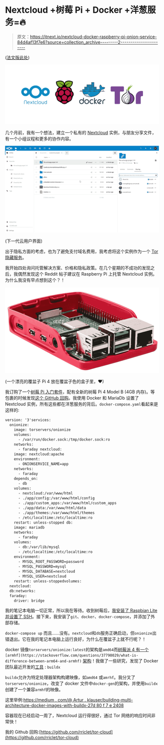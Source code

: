 # Nextcloud +树莓 Pi + Docker +洋葱服务=🔥

> 原文：<https://itnext.io/nextcloud-docker-raspberry-pi-onion-service-84d4af13f7e6?source=collection_archive---------2----------------------->

([法文版此处](https://medium.com/@robinriclet/nextcloud-raspberry-pi-docker-onion-service-fr-c778d4974e8a))

![](img/64c9494bc38550b7fd1ed047694fd2ad.png)

几个月前，我有一个想法，建立一个私有的 [Nextcloud](https://en.wikipedia.org/wiki/Nextcloud) 实例，与朋友分享文件，有一个小组议程和更多的协作内容。

![](img/f8b645e8261bc2b5bd4b521dc85a63ab.png)

(下一代云用户界面)

出于隐私方面的考虑，也为了避免支付域名费用，我考虑将这个实例作为一个 [Tor 隐藏服务](https://en.wikipedia.org/wiki/Tor_(anonymity_network)#Onion_services)。

我开始四处询问托管解决方案、价格和隐私政策。在几个星期的不成功的发现之后，我偶然发现这个 Reddit 帖子建议在 Raspberry Pi 上托管 Nextcloud 实例。为什么我没有早点想到这个？！

![](img/d260815429fd8f0dba3321fc2fadc7c3.png)

(一个漂亮的覆盆子 Pi 4 放在覆盆子色的盒子里，❤)

我订购了一个[树莓 Pi 入门套件](https://thepihut.com/collections/raspberry-pi-kits-and-bundles/products/raspberry-pi-starter-kit)，配有全新的树莓 Pi 4 Model B (4GB 内存)。等包裹的时候发现[这个 GitHub 回购](https://github.com/torservers/onionize-docker)。我使用 Docker 和 MariaDb 设置了 Nextcloud 实例，所有这些都在洋葱服务的背后。`docker-compose.yaml`看起来是这样的:

```
version: '3'services:
  onionize:
    image: torservers/onionize
    volumes:
      - /var/run/docker.sock:/tmp/docker.sock:ro
    networks:
      - faraday nextcloud:
    image: nextcloud:apache
    environment:
      - ONIONSERVICE_NAME=app
    networks:
      - faraday
    depends_on:
      - db
    volumes:
      - nextcloud:/var/www/html
      - ./app/config:/var/www/html/config
      - ./app/custom_apps:/var/www/html/custom_apps
      - ./app/data:/var/www/html/data
      - ./app/themes:/var/www/html/themes
      - /etc/localtime:/etc/localtime:ro
    restart: unless-stopped db:
    image: mariadb
    networks:
      - faraday
    volumes:
      - db:/var/lib/mysql
      - /etc/localtime:/etc/localtime:ro
    environment:
      - MYSQL_ROOT_PASSWORD=password
      - MYSQL_PASSWORD=mysql
      - MYSQL_DATABASE=nextcloud
      - MYSQL_USER=nextcloud
    restart: unless-stoppedvolumes:
  nextcloud:
  db:networks:
  faraday:
    driver: bridge
```

我的笔记本电脑一切正常，所以我在等待。收到树莓后，[我安装了 Raspbian Lite 并设置了 SSH](https://www.instructables.com/id/Install-and-Setup-Raspbian-Lite-on-Raspberry-Pi-3/)。接下来，我安装了`git`、`docker`、`docker-compose`，并添加了外部存储。

`docker-compose up` 而且……没有。`nextcloud`和`db`服务正确启动，但`onionize`出错退出。它在我的笔记本电脑上运行良好，为什么在覆盆子上就不行呢？！

docker 镜像`torservers/onionize:latest`的架构是`amd64`而[树莓派 4 有一个](https://stackoverflow.com/questions/37790029/what-is-difference-between-arm64-and-armhf) `[armhf](https://stackoverflow.com/questions/37790029/what-is-difference-between-arm64-and-armhf)` [架构](https://stackoverflow.com/questions/37790029/what-is-difference-between-arm64-and-armhf)！我做了一些研究，发现了 Docker 团队最近开发的[工具](https://github.com/docker/buildx) : `buildx`

`buildx`允许为特定处理器架构构建映像，如`amd64` 或`amrhf`。我分叉了`torservers/onionize`，改变了 docker 文件中`docker-gen`的架构，并使用`buildx`创建了一个兼容`armhf`的映像。

这里举例:[https://medium . com/@ Artur . klauser/building-multi-architecture-docker-images-with-buildx-27d 80 f 7 e 2408](https://medium.com/@artur.klauser/building-multi-architecture-docker-images-with-buildx-27d80f7e2408)

容器现在已经启动一周了，Nextcloud 运行得很好，通过 Tor 网络的响应时间非常快！

我的 Github 回购:[https://github.com/rriclet/tor-cloud](https://github.com/rriclet/tor-cloud)